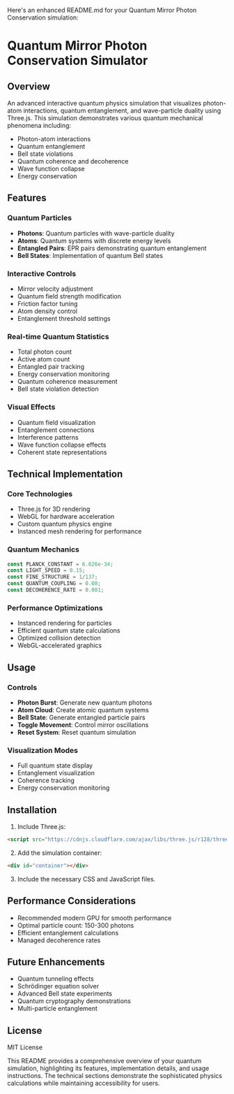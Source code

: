 Here's an enhanced README.md for your Quantum Mirror Photon Conservation simulation:

# Quantum Mirror Photon Conservation Simulator

## Overview
An advanced interactive quantum physics simulation that visualizes photon-atom interactions, quantum entanglement, and wave-particle duality using Three.js. This simulation demonstrates various quantum mechanical phenomena including:

- Photon-atom interactions
- Quantum entanglement
- Bell state violations
- Quantum coherence and decoherence
- Wave function collapse
- Energy conservation

## Features

### Quantum Particles
- **Photons**: Quantum particles with wave-particle duality
- **Atoms**: Quantum systems with discrete energy levels
- **Entangled Pairs**: EPR pairs demonstrating quantum entanglement
- **Bell States**: Implementation of quantum Bell states

### Interactive Controls
- Mirror velocity adjustment
- Quantum field strength modification
- Friction factor tuning
- Atom density control
- Entanglement threshold settings

### Real-time Quantum Statistics
- Total photon count
- Active atom count
- Entangled pair tracking
- Energy conservation monitoring
- Quantum coherence measurement
- Bell state violation detection

### Visual Effects
- Quantum field visualization
- Entanglement connections
- Interference patterns
- Wave function collapse effects
- Coherent state representations

## Technical Implementation

### Core Technologies
- Three.js for 3D rendering
- WebGL for hardware acceleration
- Custom quantum physics engine
- Instanced mesh rendering for performance

### Quantum Mechanics
```javascript
const PLANCK_CONSTANT = 6.626e-34;
const LIGHT_SPEED = 0.15;
const FINE_STRUCTURE = 1/137;
const QUANTUM_COUPLING = 0.08;
const DECOHERENCE_RATE = 0.001;
```

### Performance Optimizations
- Instanced rendering for particles
- Efficient quantum state calculations
- Optimized collision detection
- WebGL-accelerated graphics

## Usage

### Controls
- **Photon Burst**: Generate new quantum photons
- **Atom Cloud**: Create atomic quantum systems
- **Bell State**: Generate entangled particle pairs
- **Toggle Movement**: Control mirror oscillations
- **Reset System**: Reset quantum simulation

### Visualization Modes
- Full quantum state display
- Entanglement visualization
- Coherence tracking
- Energy conservation monitoring

## Installation

1. Include Three.js:
```html
<script src="https://cdnjs.cloudflare.com/ajax/libs/three.js/r128/three.min.js"></script>
```

2. Add the simulation container:
```html
<div id="container"></div>
```

3. Include the necessary CSS and JavaScript files.

## Performance Considerations
- Recommended modern GPU for smooth performance
- Optimal particle count: 150-300 photons
- Efficient entanglement calculations
- Managed decoherence rates

## Future Enhancements
- Quantum tunneling effects
- Schrödinger equation solver
- Advanced Bell state experiments
- Quantum cryptography demonstrations
- Multi-particle entanglement

## License
MIT License

This README provides a comprehensive overview of your quantum simulation, highlighting its features, implementation details, and usage instructions. The technical sections demonstrate the sophisticated physics calculations while maintaining accessibility for users.
